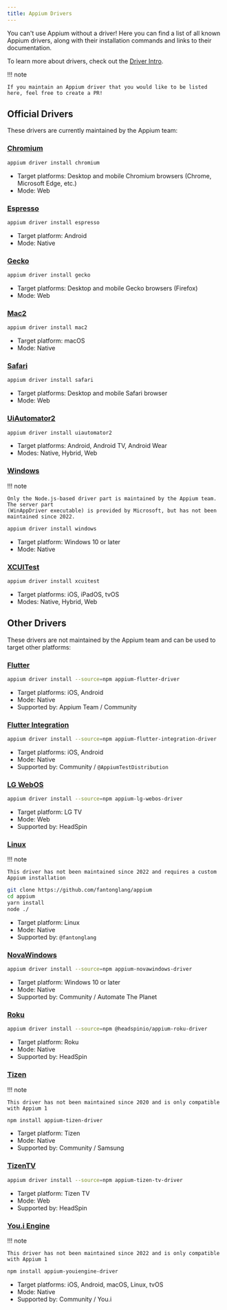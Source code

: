 ```yaml
---
title: Appium Drivers
---
```


You can't use Appium without a driver! Here you can find a list of all known Appium drivers,
along with their installation commands and links to their documentation.

To learn more about drivers, check out the [Driver Intro](../intro/drivers.md).

!!! note

    If you maintain an Appium driver that you would like to be listed here, feel free to create a PR!

## Official Drivers

These drivers are currently maintained by the Appium team:

### [Chromium](https://github.com/appium/appium-chromium-driver)

```sh
appium driver install chromium
```

* Target platforms: Desktop and mobile Chromium browsers (Chrome, Microsoft Edge, etc.)
* Mode: Web

### [Espresso](https://github.com/appium/appium-espresso-driver)

```sh
appium driver install espresso
```

* Target platform: Android
* Mode: Native

### [Gecko](https://github.com/appium/appium-gecko-driver)

```sh
appium driver install gecko
```

* Target platforms: Desktop and mobile Gecko browsers (Firefox)
* Mode: Web

### [Mac2](https://github.com/appium/appium-mac2-driver)

```sh
appium driver install mac2
```

* Target platform: macOS
* Mode: Native

### [Safari](https://github.com/appium/appium-safari-driver)

```sh
appium driver install safari
```

* Target platforms: Desktop and mobile Safari browser
* Mode: Web

### [UiAutomator2](https://github.com/appium/appium-uiautomator2-driver)

```sh
appium driver install uiautomator2
```

* Target platforms: Android, Android TV, Android Wear
* Modes: Native, Hybrid, Web

### [Windows](https://github.com/appium/appium-windows-driver)

!!! note

    Only the Node.js-based driver part is maintained by the Appium team. The server part
    (WinAppDriver executable) is provided by Microsoft, but has not been maintained since 2022.

```sh
appium driver install windows
```

* Target platform: Windows 10 or later
* Mode: Native

### [XCUITest](https://appium.github.io/appium-xcuitest-driver/)

```sh
appium driver install xcuitest
```

* Target platforms: iOS, iPadOS, tvOS
* Modes: Native, Hybrid, Web

## Other Drivers

These drivers are not maintained by the Appium team and can be used to target other platforms:

### [Flutter](https://github.com/appium/appium-flutter-driver)

```sh
appium driver install --source=npm appium-flutter-driver
```

* Target platforms: iOS, Android
* Mode: Native
* Supported by: Appium Team / Community

### [Flutter Integration](https://github.com/AppiumTestDistribution/appium-flutter-integration-driver)

```sh
appium driver install --source=npm appium-flutter-integration-driver
```

* Target platforms: iOS, Android
* Mode: Native
* Supported by: Community / `@AppiumTestDistribution`

### [LG WebOS](https://github.com/headspinio/appium-lg-webos-driver)

```sh
appium driver install --source=npm appium-lg-webos-driver
```

* Target platform: LG TV
* Mode: Web
* Supported by: HeadSpin

### [Linux](https://github.com/fantonglang/appium-linux-driver)

!!! note

    This driver has not been maintained since 2022 and requires a custom Appium installation

```sh
git clone https://github.com/fantonglang/appium
cd appium
yarn install
node ./
```

* Target platform: Linux
* Mode: Native
* Supported by: `@fantonglang`

### [NovaWindows](https://github.com/AutomateThePlanet/appium-novawindows-driver)

```sh
appium driver install --source=npm appium-novawindows-driver
```

* Target platform: Windows 10 or later
* Mode: Native
* Supported by: Community / Automate The Planet

### [Roku](https://github.com/headspinio/appium-roku-driver)

```sh
appium driver install --source=npm @headspinio/appium-roku-driver
```

* Target platform: Roku
* Mode: Native
* Supported by: HeadSpin

### [Tizen](https://github.com/Samsung/appium-tizen-driver)

!!! note

    This driver has not been maintained since 2020 and is only compatible with Appium 1

```sh
npm install appium-tizen-driver
```

* Target platform: Tizen
* Mode: Native
* Supported by: Community / Samsung

### [TizenTV](https://github.com/headspinio/appium-tizen-tv-driver)

```sh
appium driver install --source=npm appium-tizen-tv-driver
```

* Target platform: Tizen TV
* Mode: Web
* Supported by: HeadSpin

### [You.i Engine](https://github.com/YOU-i-Labs/appium-youiengine-driver)

!!! note

    This driver has not been maintained since 2022 and is only compatible with Appium 1

```sh
npm install appium-youiengine-driver
```

* Target platforms: iOS, Android, macOS, Linux, tvOS
* Mode: Native
* Supported by: Community / You.i
